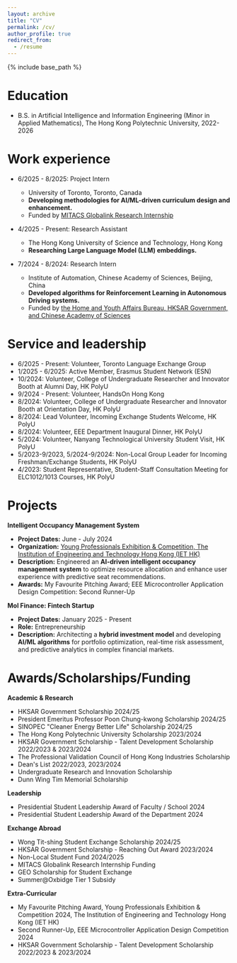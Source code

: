 ```yaml
---
layout: archive
title: "CV"
permalink: /cv/
author_profile: true
redirect_from:
  - /resume
---
```


{% include base_path %}

Education
======
* B.S. in Artificial Intelligence and Information Engineering (Minor in Applied Mathematics), The Hong Kong Polytechnic University, 2022-2026

Work experience
======
* 6/2025 - 8/2025: Project Intern
    * University of Toronto, Toronto, Canada
    * **Developing methodologies for AI/ML-driven curriculum design and enhancement.**
    * Funded by [MITACS Globalink Research Internship](https://www.mitacs.ca/our-programs/globalink-research-internship-students/)

* 4/2025 - Present: Research Assistant
    * The Hong Kong University of Science and Technology, Hong Kong
    * **Researching Large Language Model (LLM) embeddings.**

* 7/2024 - 8/2024: Research Intern
    * Institute of Automation, Chinese Academy of Sciences, Beijing, China
    * **Developed algorithms for Reinforcement Learning in Autonomous Driving systems.**
    * Funded by [the Home and Youth Affairs Bureau, HKSAR Government, and Chinese Academy of Sciences](https://ia.cas.cn/kxcb/kpdt/202407/t20240709_7214393.html)
  
Service and leadership
======
* 6/2025 - Present: Volunteer, Toronto Language Exchange Group
* 1/2025 - 6/2025: Active Member, Erasmus Student Network (ESN)
* 10/2024: Volunteer, College of Undergraduate Researcher and Innovator Booth at Alumni Day, HK PolyU
* 9/2024 - Present: Volunteer, HandsOn Hong Kong
* 8/2024: Volunteer, College of Undergraduate Researcher and Innovator Booth at Orientation Day, HK PolyU
* 8/2024: Lead Volunteer, Incoming Exchange Students Welcome, HK PolyU
* 8/2024: Volunteer, EEE Department Inaugural Dinner, HK PolyU
* 5/2024: Volunteer, Nanyang Technological University Student Visit, HK PolyU
* 5/2023-9/2023, 5/2024-9/2024: Non-Local Group Leader for Incoming Freshman/Exchange Students, HK PolyU
* 4/2023: Student Representative, Student-Staff Consultation Meeting for ELC1012/1013 Courses, HK PolyU

Projects
=====
**Intelligent Occupancy Management System**
* **Project Dates:** June - July 2024
* **Organization:** [Young Professionals Exhibition & Competition, The Institution of Engineering and Technology Hong Kong (IET HK)](https://drive.google.com/file/d/1KHZh_ZEpKM_Y_KPKA0Txr32LJzPVLle6/view?usp=drive_link)
* **Description:** Engineered an **AI-driven intelligent occupancy management system** to optimize resource allocation and enhance user experience with predictive seat recommendations.
* **Awards:** My Favourite Pitching Award; EEE Microcontroller Application Design Competition: Second Runner-Up

**Mol Finance: Fintech Startup**
* **Project Dates:** January 2025 - Present
* **Role:** Entrepreneurship
* **Description:** Architecting a **hybrid investment model** and developing **AI/ML algorithms** for portfolio optimization, real-time risk assessment, and predictive analytics in complex financial markets.
  

Awards/Scholarships/Funding
=====
**Academic & Research**
* HKSAR Government Scholarship 2024/25
* President Emeritus Professor Poon Chung-kwong Scholarship 2024/25
* SINOPEC "Cleaner Energy Better Life" Scholarship 2024/25
* The Hong Kong Polytechnic University Scholarship 2023/2024
* HKSAR Government Scholarship - Talent Development Scholarship 2022/2023 & 2023/2024
* The Professional Validation Council of Hong Kong Industries Scholarship
* Dean's List 2022/2023, 2023/2024
* Undergraduate Research and Innovation Scholarship
* Dunn Wing Tim Memorial Scholarship
  
**Leadership**
* Presidential Student Leadership Award of Faculty / School 2024
* Presidential Student Leadership Award of the Department 2024
  
**Exchange Abroad**
* Wong Tit-shing Student Exchange Scholarship 2024/25
* HKSAR Government Scholarship - Reaching Out Award 2023/2024
* Non-Local Student Fund 2024/2025
* MITACS Globalink Research Internship Funding
* GEO Scholarship for Student Exchange
* Summer@Oxbidge Tier 1 Subsidy
  
**Extra-Curricular**
* My Favourite Pitching Award, Young Professionals Exhibition & Competition 2024, The Institution of Engineering and Technology Hong Kong (IET HK)
* Second Runner-Up, EEE Microcontroller Application Design Competition 2024
* HKSAR Government Scholarship - Talent Development Scholarship 2022/2023 & 2023/2024
  
  
  
